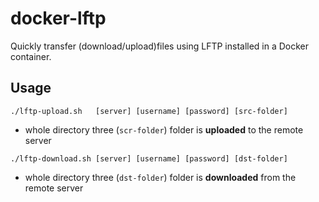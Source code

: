 # docker-lftp

Quickly transfer (download/upload)files using LFTP installed in a Docker container.

## Usage

```shell
./lftp-upload.sh   [server] [username] [password] [src-folder]
```

- whole directory three (`scr-folder`) folder is **uploaded** to the remote server

```shell
./lftp-download.sh [server] [username] [password] [dst-folder]
```
- whole directory three (`dst-folder`) folder is **downloaded** from the remote server